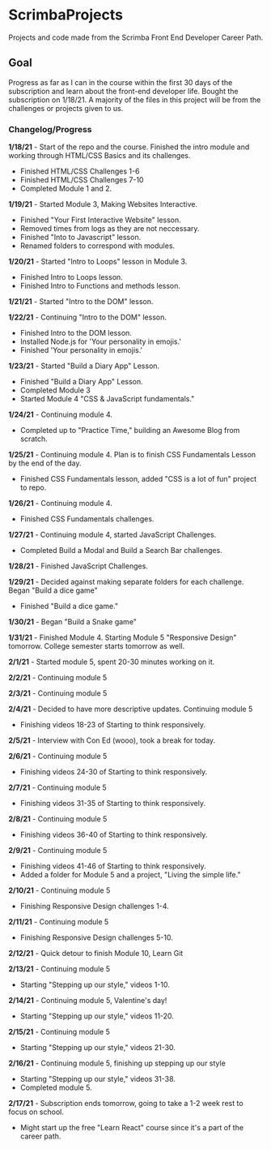 # ScrimbaProjects

Projects and code made from the Scrimba Front End Developer Career Path.

## Goal

Progress as far as I can in the course within the first 30 days of the subscription and learn about the front-end developer life. Bought the subscription on 1/18/21. A majority of the files in this project will be from the challenges or projects given to us.

### Changelog/Progress

**1/18/21** - Start of the repo and the course. Finished the intro module and working through HTML/CSS Basics and its challenges.

- Finished HTML/CSS Challenges 1-6
- Finished HTML/CSS Challenges 7-10
- Completed Module 1 and 2.

<!---->

**1/19/21** - Started Module 3, Making Websites Interactive.

- Finished "Your First Interactive Website" lesson.
- Removed times from logs as they are not neccessary.
- Finished "Into to Javascript" lesson.
- Renamed folders to correspond with modules.

<!---->

**1/20/21** - Started "Intro to Loops" lesson in Module 3.

- Finished Intro to Loops lesson.
- Finished Intro to Functions and methods lesson.

<!---->

**1/21/21** - Started "Intro to the DOM" lesson.

<!---->

**1/22/21** - Continuing "Intro to the DOM" lesson.

- Finished Intro to the DOM lesson.
- Installed Node.js for 'Your personality in emojis.'
- Finished 'Your personality in emojis.'

<!---->

**1/23/21** - Started "Build a Diary App" Lesson.

- Finished "Build a Diary App" Lesson.
- Completed Module 3
- Started Module 4 "CSS & JavaScript fundamentals."

<!---->

**1/24/21** - Continuing module 4.

- Completed up to "Practice Time," building an Awesome Blog from scratch.

<!---->

**1/25/21** - Continuing module 4. Plan is to finish CSS Fundamentals Lesson by the end of the day.

- Finished CSS Fundamentals lesson, added "CSS is a lot of fun" project to repo.

<!---->

**1/26/21** - Continuing module 4.

- Finished CSS Fundamentals challenges.

<!---->

**1/27/21** - Continuing module 4, started JavaScript Challenges.

- Completed Build a Modal and Build a Search Bar challenges.

<!---->

**1/28/21** - Finished JavaScript Challenges.

<!---->

**1/29/21** - Decided against making separate folders for each challenge. Began "Build a dice game"

- Finished "Build a dice game."

<!---->

**1/30/21** - Began "Build a Snake game"

<!---->

**1/31/21** - Finished Module 4. Starting Module 5 "Responsive Design" tomorrow. College semester starts tomorrow as well.

<!---->

**2/1/21** - Started module 5, spent 20-30 minutes working on it.

<!---->

**2/2/21** - Continuing module 5

<!---->

**2/3/21** - Continuing module 5

<!---->

**2/4/21** - Decided to have more descriptive updates. Continuing module 5

- Finishing videos 18-23 of Starting to think responsively.

<!---->

**2/5/21** - Interview with Con Ed (wooo), took a break for today.

<!---->

**2/6/21** - Continuing module 5

- Finishing videos 24-30 of Starting to think responsively.

<!---->

**2/7/21** - Continuing module 5

- Finishing videos 31-35 of Starting to think responsively.

<!---->

**2/8/21** - Continuing module 5

- Finishing videos 36-40 of Starting to think responsively.

<!---->

**2/9/21** - Continuing module 5

- Finishing videos 41-46 of Starting to think responsively.
- Added a folder for Module 5 and a project, "Living the simple life."

<!---->

**2/10/21** - Continuing module 5

- Finishing Responsive Design challenges 1-4.

<!---->

**2/11/21** - Continuing module 5

- Finishing Responsive Design challenges 5-10.

<!---->

**2/12/21** - Quick detour to finish Module 10, Learn Git

<!---->

**2/13/21** - Continuing module 5

- Starting "Stepping up our style," videos 1-10.

<!---->

**2/14/21** - Continuing module 5, Valentine's day!

- Starting "Stepping up our style," videos 11-20.

<!---->

**2/15/21** - Continuing module 5

- Starting "Stepping up our style," videos 21-30.

<!---->

**2/16/21** - Continuing module 5, finishing up stepping up our style

- Starting "Stepping up our style," videos 31-38.
- Completed module 5.

<!---->

**2/17/21** - Subscription ends tomorrow, going to take a 1-2 week rest to focus on school.

- Might start up the free "Learn React" course since it's a part of the career path.
